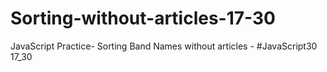 # Sorting-without-articles-17-30
JavaScript Practice- Sorting Band Names without articles - #JavaScript30 17_30
